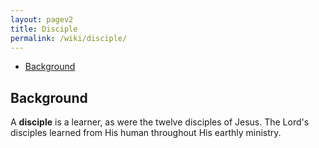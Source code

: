 ```yaml
---
layout: pagev2
title: Disciple
permalink: /wiki/disciple/
---
```

- [Background](#background)

## Background

A **disciple** is a learner, as were the twelve disciples of Jesus. The Lord's disciples learned from His human throughout His earthly ministry.